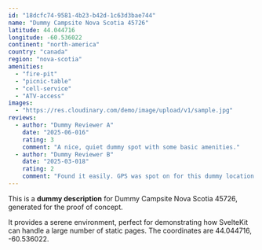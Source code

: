```yaml
---
id: "18dcfc74-9581-4b23-b42d-1c63d3bae744"
name: "Dummy Campsite Nova Scotia 45726"
latitude: 44.044716
longitude: -60.536022
continent: "north-america"
country: "canada"
region: "nova-scotia"
amenities:
  - "fire-pit"
  - "picnic-table"
  - "cell-service"
  - "ATV-access"
images:
  - "https://res.cloudinary.com/demo/image/upload/v1/sample.jpg"
reviews:
  - author: "Dummy Reviewer A"
    date: "2025-06-016"
    rating: 3
    comment: "A nice, quiet dummy spot with some basic amenities."
  - author: "Dummy Reviewer B"
    date: "2025-03-018"
    rating: 2
    comment: "Found it easily. GPS was spot on for this dummy location."
---
```


This is a **dummy description** for Dummy Campsite Nova Scotia 45726, generated for the proof of concept.

It provides a serene environment, perfect for demonstrating how SvelteKit can handle a large number of static pages. The coordinates are 44.044716, -60.536022.
